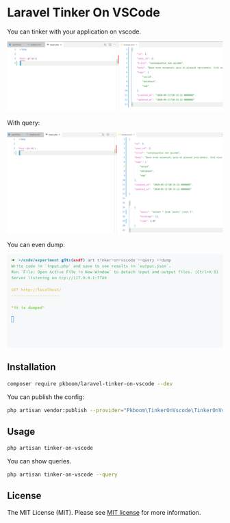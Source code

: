 # Laravel Tinker On VSCode

You can tinker with your application on vscode.

<img src="/images/demo2.png" width="800">

With query:

<img src="/images/demo1.png" width="800">

You can even dump:

<img src="/images/demo3.png" width="800">

## Installation

```bash
composer require pkboom/laravel-tinker-on-vscode --dev
```

You can publish the config:

```bash
php artisan vendor:publish --provider="Pkboom\TinkerOnVscode\TinkerOnVscodeServiceProvider" --tag="config"
```

## Usage

```bash
php artisan tinker-on-vscode
```

You can show queries.

```bash
php artisan tinker-on-vscode --query
```

## License

The MIT License (MIT). Please see [MIT license](http://opensource.org/licenses/MIT) for more information.

